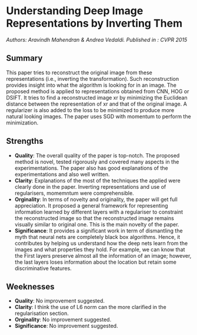 # Understanding Deep Image Representations by Inverting Them
*Authors: Aravindh Mahendran & Andrea Vedaldi. Published in : CVPR 2015*

## Summary
This paper tries to reconstruct the original image from these representations (i.e., inverting the transformation). Such reconstruction provides insight into what the algorithm is looking for in an image.  The proposed method is applied to representations obtained from CNN, HOG or DSIFT. It tries to find a reconstructed image xr by minimizing the Euclidean distance between the representation of xr and that of the original image. A regularizer is also added to the loss to be minimized to produce more natural looking images. The paper uses SGD with momentum to perform the minimization.

## Strengths
- **Quality**: The overall quality of the paper is top-notch. The proposed method is novel, tested rigorously and covered many aspects in the experimentations. The paper also has good explanations of the experimentations and also well written.
- **Clarity**: Explanations of the most of the techniques the applied were clearly done in the paper. Inverting representations and use of regularisers, momemntum were comprehensible.
- **Orginality**: In terms of novelty and originality, the paper will get full appreciation. It proposed a general framework for representing information learned by different layers with a regulariser to constraint the reconstructed image so that the reconstructed image remains visually similar to original one. This is the main novelty of the paper. 
- **Significance**: It provides a significant work in term of dismantling the myth that neural nets are completely black box algorithms. Hence, it contributes by helping us understand how the deep nets learn from the images and what properties they hold. For example, we can know that the First layers preserve almost all the information of an image; however, the last layers loses information about the location but retain some discriminative features.

## Weeknesses
- **Quality**: No improvement suggested.
- **Clarity**: I think the use of L6 norm can the more clarified in the regularisation section.
- **Orginality**: No improvement suggested. 
- **Significance**: No improvement suggested. 
